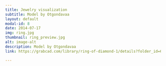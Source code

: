 ```yaml
---
title: Jewelry visualization
subtitle: Model by Otgondavaa
layout: default
modal-id: 8
date: 2014-07-17
img: ring.jpg
thumbnail: ring_preview.jpg
alt: image-alt
description: Model by Otgondavaa
link: https://grabcad.com/library/ring-of-diamond-1/details?folder_id=6321540

---
```

